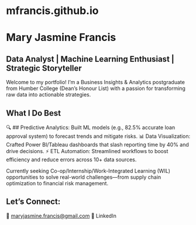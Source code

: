 # mfrancis.github.io
# Mary Jasmine Francis
## Data Analyst | Machine Learning Enthusiast | Strategic Storyteller

Welcome to my portfolio! I’m a Business Insights & Analytics postgraduate from Humber College (Dean’s Honour List) with a passion for transforming raw data into actionable strategies.

## What I Do Best
🔍 ## Predictive Analytics: Built ML models (e.g., 82.5% accurate loan approval system) to forecast trends and mitigate risks.
📊 Data Visualization: Crafted Power BI/Tableau dashboards that slash reporting time by 40% and drive decisions.
⚡ ETL Automation: Streamlined workflows to boost efficiency and reduce errors across 10+ data sources.

Currently seeking Co-op/Internship/Work-Integrated Learning (WIL) opportunities to solve real-world challenges—from supply chain optimization to financial risk management.

## Let’s Connect:
📩 maryjasmine.francis@gmail.com
🔗 LinkedIn

